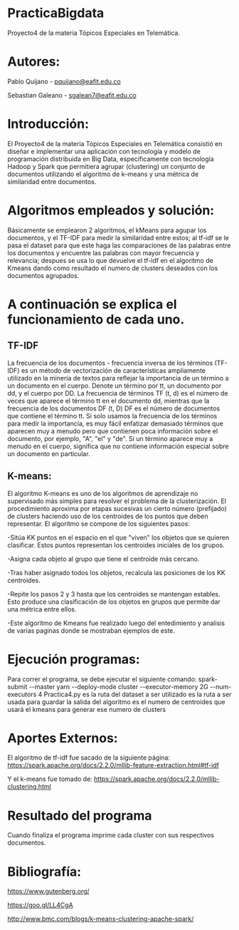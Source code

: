 # PracticaBigdata
Proyecto4 de la materia Tópicos Especiales en Telemática. 

# Autores:

Pablo Quijano - pquijano@eafit.edu.co

Sebastian Galeano - sgalean7@eafit.edu.co

# Introducción:

El Proyecto4 de la materia Tópicos Especiales en Telemática consistió en diseñar e implementar una aplicación con tecnología y modelo de programación distribuida en Big Data, específicamente con tecnología Hadoop y Spark que permitiera agrupar (clustering) un conjunto de documentos utilizando el algoritmo de k–means y una métrica de similaridad entre documentos.

# Algoritmos empleados y solución:

Básicamente se emplearon 2 algoritmos, el kMeans para agupar los documentos, y el TF-IDF para medir la similaridad entre estos; al tf-idf se le pasa el dataset para que este haga las comparaciones de las palabras entre los documentos y encuentre las palabras con mayor frecuencia y relevancia; despues se usa lo que devuelve el tf-idf en el algoritmo de Kmeans dando como resultado el numero de clusters deseados con los documentos agrupados.

# A continuación se explica el funcionamiento de cada uno.

## TF-IDF
La frecuencia de los documentos - frecuencia inversa de los términos (TF-IDF) es un método de vectorización de características ampliamente utilizado en la minería de textos para reflejar la importancia de un término a un documento en el cuerpo. Denote un término por tt, un documento por dd, y el cuerpo por DD. La frecuencia de términos TF (t, d) es el número de veces que aparece el término tt en el documento dd, mientras que la frecuencia de los documentos DF (t, D) DF es el número de documentos que contiene el término tt. Si solo usamos la frecuencia de los términos para medir la importancia, es muy fácil enfatizar demasiado términos que aparecen muy a menudo pero que contienen poca información sobre el documento, por ejemplo, "A", "el" y "de". Si un término aparece muy a menudo en el cuerpo, significa que no contiene información especial sobre un documento en particular.

## K-means:

El algoritmo K-means es uno de los algoritmos de aprendizaje no supervisado más simples para resolver el problema de la clusterización. El procedimiento aproxima por etapas sucesivas un cierto número (prefijado) de clusters haciendo uso de los centroides de los puntos que deben representar.
El algoritmo se compone de los siguientes pasos:

-Sitúa KK puntos en el espacio en el que "viven" los objetos que se quieren clasificar. Estos puntos representan los centroides iniciales de los grupos.

-Asigna cada objeto al grupo que tiene el centroide más cercano.

-Tras haber asignado todos los objetos, recalcula las posiciones de los KK centroides.

-Repite los pasos 2 y 3 hasta que los centroides se mantengan estables. Esto produce una clasificación de los objetos en grupos que permite dar una métrica entre ellos.

-Este algoritmo de Kmeans fue realizado luego del entedimiento y analisis de varias paginas donde se mostraban ejemplos de este.


# Ejecución programas:

Para correr el programa, se debe ejecutar el siguiente comando: spark-submit --master yarn --deploy-mode cluster --executor-memory 2G --num-executors 4 Practica4.py <entrada> <salida> <k>
        <entrada> es la ruta del dataset a ser utilizado
        <salida> es la ruta a ser usada para guardar la salida del algoritmo
        <k> es el numero de centroides que usará el kmeans para generar ese numero de clusters


# Aportes Externos:
El algoritmo de tf-idf fue sacado de la siguiente página:
https://spark.apache.org/docs/2.2.0/mllib-feature-extraction.html#tf-idf

Y el k-means fue tomado de:
https://spark.apache.org/docs/2.2.0/mllib-clustering.html

# Resultado del programa

Cuando finaliza el programa imprime cada cluster con sus respectivos documentos.


# Bibliografía:

https://www.gutenberg.org/

https://goo.gl/LL4CgA

http://www.bmc.com/blogs/k-means-clustering-apache-spark/


